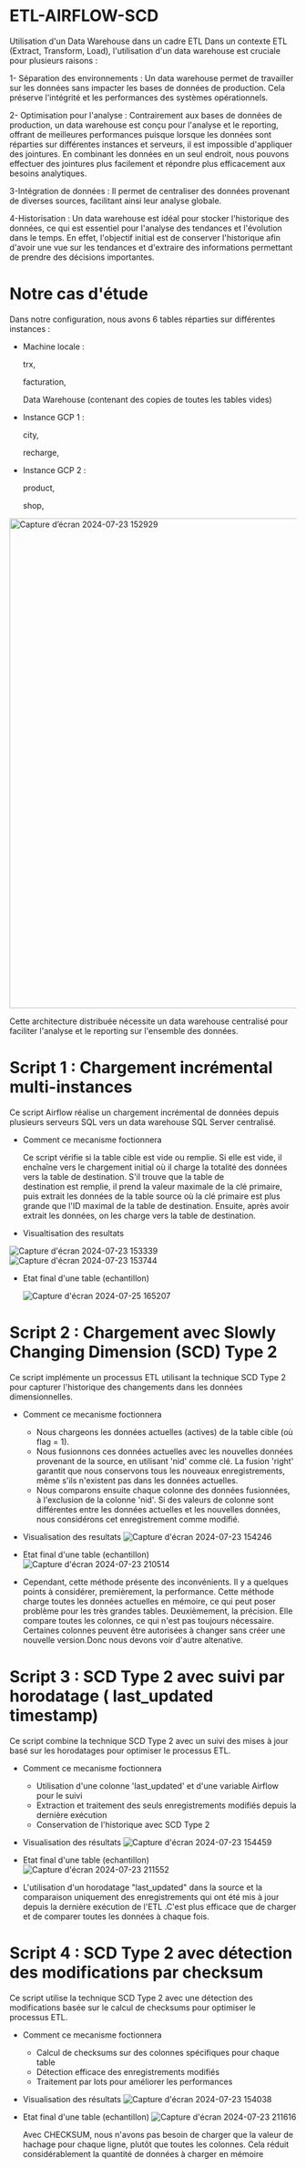 # ETL-AIRFLOW-SCD 
Utilisation d'un Data Warehouse dans un cadre ETL
Dans un contexte ETL (Extract, Transform, Load), l'utilisation d'un data warehouse est cruciale pour plusieurs raisons :

  1- Séparation des environnements : Un data warehouse permet de travailler sur les données sans impacter les bases de données de production. Cela préserve l'intégrité et les performances des systèmes opérationnels.
  
  2- Optimisation pour l'analyse : Contrairement aux bases de données de production, un data warehouse est conçu pour l'analyse et le reporting, offrant de meilleures performances puisque lorsque les données sont réparties sur différentes instances et serveurs, il est impossible d'appliquer des jointures. En combinant les données en un seul endroit, nous pouvons effectuer des jointures plus facilement et répondre plus efficacement aux besoins analytiques.
  
  3-Intégration de données : Il permet de centraliser des données provenant de diverses sources, facilitant ainsi leur analyse globale.
  
  4-Historisation : Un data warehouse est idéal pour stocker l'historique des données, ce qui est essentiel pour l'analyse des tendances et l'évolution dans le temps. En effet, l'objectif initial est de conserver l'historique afin d'avoir une vue sur les tendances et d'extraire des informations permettant de prendre des décisions importantes.
  

# Notre cas d'étude

Dans notre configuration, nous avons 6 tables réparties sur différentes instances :

  * Machine locale :

    trx,
    
    facturation,
    
    Data Warehouse (contenant des copies de toutes les tables vides)


  * Instance GCP 1 :

    city,
    
    recharge,


  * Instance GCP 2 :

    product,
    
    shop,
<img width="860" alt="Capture d’écran 2024-07-23 152929" src="https://github.com/user-attachments/assets/aca11964-20d1-4e4c-9fe9-cac8e8a72870">


Cette architecture distribuée nécessite un data warehouse centralisé pour faciliter l'analyse et le reporting sur l'ensemble des données.

# Script 1 : Chargement incrémental multi-instances

Ce script Airflow réalise un chargement incrémental de données depuis plusieurs serveurs SQL vers un data warehouse SQL Server centralisé.

- Comment ce mecanisme foctionnera

  Ce script vérifie si la table cible est vide ou remplie. Si elle est vide, il enchaîne vers le chargement initial où il charge la totalité des données vers la table de destination. S'il trouve que la table de       
  destination est remplie, il prend la valeur maximale de la clé primaire, puis extrait les données de la table source où la clé primaire est plus grande que l'ID maximal de la table de destination. Ensuite, après 
  avoir extrait les données, on les charge vers la table de destination.

- Visualtisation des resultats

![Capture d'écran 2024-07-23 153339](https://github.com/user-attachments/assets/39539166-2a06-4b07-a537-45123bb351be)
![Capture d'écran 2024-07-23 153744](https://github.com/user-attachments/assets/6aa8cb96-7ba6-4f18-b57d-46cb37b260f5)

- Etat final d'une table (echantillon)

  ![Capture d'écran 2024-07-25 165207](https://github.com/user-attachments/assets/097ce944-54dd-4458-98bc-5ee855f0f8d4)

  
# Script 2 : Chargement avec Slowly Changing Dimension (SCD) Type 2

Ce script implémente un processus ETL utilisant la technique SCD Type 2 pour capturer l'historique des changements dans les données dimensionnelles.

- Comment ce mecanisme foctionnera

  * Nous chargeons les données actuelles (actives) de la table cible (où flag = 1).
  * Nous fusionnons ces données actuelles avec les nouvelles données provenant de la source, en utilisant 'nid' comme clé. La fusion 'right' garantit que nous conservons tous les nouveaux enregistrements, même s'ils        n'existent pas dans les données actuelles.
  * Nous comparons ensuite chaque colonne des données fusionnées, à l'exclusion de la colonne 'nid'. Si des valeurs de colonne sont différentes entre les données actuelles et les nouvelles données, nous considérons cet     enregistrement comme modifié.
    
- Visualisation des resultats
  ![Capture d'écran 2024-07-23 154246](https://github.com/user-attachments/assets/6f3a4f1d-3887-4655-9be2-00f6729e14cd)

- Etat final d'une table (echantillon)
  ![Capture d'écran 2024-07-23 210514](https://github.com/user-attachments/assets/a0a01e63-fac5-4ebb-a9ee-486eba1264cd)

- Cependant, cette méthode présente des inconvénients. Il y a quelques points à considérer, premièrement, la performance. Cette méthode charge toutes les données actuelles en mémoire, ce qui peut poser problème pour les très grandes tables. Deuxièmement, la précision. Elle compare toutes les colonnes, ce qui n'est pas toujours nécessaire. Certaines colonnes peuvent être autorisées à changer sans créer une nouvelle version.Donc nous devons voir d'autre altenative.

# Script 3 : SCD Type 2 avec suivi par horodatage ( last_updated timestamp)

Ce script combine la technique SCD Type 2 avec un suivi des mises à jour basé sur les horodatages pour optimiser le processus ETL.

- Comment ce mecanisme foctionnera

  * Utilisation d'une colonne 'last_updated' et d'une variable Airflow pour le suivi
  * Extraction et traitement des seuls enregistrements modifiés depuis la dernière exécution
  * Conservation de l'historique avec SCD Type 2

- Visualisation des résultats
  ![Capture d'écran 2024-07-23 154459](https://github.com/user-attachments/assets/c2832a15-c835-4e0e-9c10-ee2e39a9ed6f)

- Etat final d'une table (echantillon)
  ![Capture d'écran 2024-07-23 211552](https://github.com/user-attachments/assets/bbaa0b6e-3d4c-4f76-8ca2-486c292e26d6)
  
- L'utilisation d'un horodatage "last_updated" dans la source et la comparaison uniquement des enregistrements qui ont été mis à jour depuis la dernière exécution de l'ETL .C'est plus efficace que de charger et de comparer toutes les données à chaque fois.
# Script 4 : SCD Type 2 avec détection des modifications par checksum

Ce script utilise la technique SCD Type 2 avec une détection des modifications basée sur le calcul de checksums pour optimiser le processus ETL.

- Comment ce mecanisme foctionnera

  * Calcul de checksums sur des colonnes spécifiques pour chaque table
  * Détection efficace des enregistrements modifiés
  * Traitement par lots pour améliorer les performances

- Visualisation des résultats
  ![Capture d'écran 2024-07-23 154038](https://github.com/user-attachments/assets/7d6507a3-1999-44a5-8816-99d6c4a7c382)

- Etat final d'une table (echantillon)
  ![Capture d'écran 2024-07-23 211616](https://github.com/user-attachments/assets/eeb7af3d-ec8f-4e21-a032-bd4e3820d7d9)

  Avec CHECKSUM, nous n'avons pas besoin de charger que la valeur de hachage pour chaque ligne, plutôt que toutes les colonnes. Cela réduit considérablement la quantité de données à charger en mémoire
